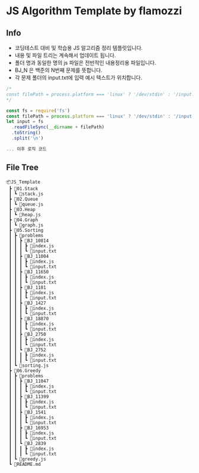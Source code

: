# JS Algorithm Template by flamozzi

## Info

- 코딩테스트 대비 및 학습용 JS 알고리즘 정리 템플릿입니다.
- 내용 및 파일 트리는 계속해서 업데이트 됩니다.
- 폴더 명과 동일한 명의 js 파일은 전반적인 내용정리용 파일입니다.
- BJ_N 은 백준의 N번째 문제를 뜻합니다.
- 각 문제 폴더의 input.txt에 입력 예시 텍스트가 위치합니다.

```javascript
/*
const filePath = process.platform === 'linux' ? '/dev/stdin' : '/input.txt' 코드를 통해 백준 및 vscode에서 정상적으로 입력 파일을 받아올 수 있도록 조건을 달아줍니다.
*/

const fs = require('fs')
const filePath = process.platform === 'linux' ? '/dev/stdin' : '/input.txt'
let input = fs
  .readFileSync(__dirname + filePath)
  .toString()
  .split('\n')

... 이후 로직 코드
```

## File Tree

```
📦JS_Template
 ┣ 📂01.Stack
 ┃ ┗ 📜stack.js
 ┣ 📂02.Queue
 ┃ ┗ 📜queue.js
 ┣ 📂03.Heap
 ┃ ┗ 📜heap.js
 ┣ 📂04.Graph
 ┃ ┗ 📜graph.js
 ┣ 📂05.Sorting
 ┃ ┣ 📂problems
 ┃ ┃ ┣ 📂BJ_10814
 ┃ ┃ ┃ ┣ 📜index.js
 ┃ ┃ ┃ ┗ 📜input.txt
 ┃ ┃ ┣ 📂BJ_11004
 ┃ ┃ ┃ ┣ 📜index.js
 ┃ ┃ ┃ ┗ 📜input.txt
 ┃ ┃ ┣ 📂BJ_11650
 ┃ ┃ ┃ ┣ 📜index.js
 ┃ ┃ ┃ ┗ 📜input.txt
 ┃ ┃ ┣ 📂BJ_1181
 ┃ ┃ ┃ ┣ 📜index.js
 ┃ ┃ ┃ ┗ 📜input.txt
 ┃ ┃ ┣ 📂BJ_1427
 ┃ ┃ ┃ ┣ 📜index.js
 ┃ ┃ ┃ ┗ 📜input.txt
 ┃ ┃ ┣ 📂BJ_18870
 ┃ ┃ ┃ ┣ 📜index.js
 ┃ ┃ ┃ ┗ 📜input.txt
 ┃ ┃ ┣ 📂BJ_2750
 ┃ ┃ ┃ ┣ 📜index.js
 ┃ ┃ ┃ ┗ 📜input.txt
 ┃ ┃ ┗ 📂BJ_2752
 ┃ ┃ ┃ ┣ 📜index.js
 ┃ ┃ ┃ ┗ 📜input.txt
 ┃ ┗ 📜sorting.js
 ┣ 📂06.Greedy
 ┃ ┣ 📂problems
 ┃ ┃ ┣ 📂BJ_11047
 ┃ ┃ ┃ ┣ 📜index.js
 ┃ ┃ ┃ ┗ 📜input.txt
 ┃ ┃ ┣ 📂BJ_11399
 ┃ ┃ ┃ ┣ 📜index.js
 ┃ ┃ ┃ ┗ 📜input.txt
 ┃ ┃ ┣ 📂BJ_1541
 ┃ ┃ ┃ ┣ 📜index.js
 ┃ ┃ ┃ ┗ 📜input.txt
 ┃ ┃ ┣ 📂BJ_16953
 ┃ ┃ ┃ ┣ 📜index.js
 ┃ ┃ ┃ ┗ 📜input.txt
 ┃ ┃ ┗ 📂BJ_2839
 ┃ ┃ ┃ ┣ 📜index.js
 ┃ ┃ ┃ ┗ 📜input.txt
 ┃ ┗ 📜greedy.js
 ┗ 📜README.md
```
